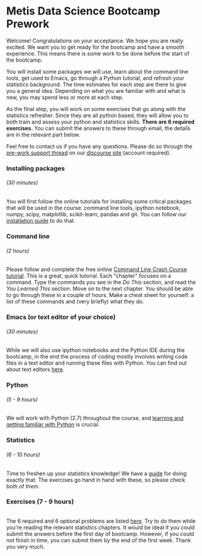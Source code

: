 # Metis Data Science Bootcamp Prework

Welcome! Congratulations on your acceptance. We hope you are really
excited. We want you to get ready for the bootcamp and have a smooth
experience. This means there is some work to be done before the start
of the bootcamp.

You will install some packages we will use, learn about the command
line tools, get used to Emacs, go through a Python tutorial, and
refresh your statistics background. The time estimates for each step
are there to give you a general idea. Depending on what you are
familiar with and what is new, you may spend less or more at each
step.

As the final step, you will work on some exercises that go along with the statistics refresher. Since they are all python based, they will allow you to both train and assess your python and statistics skills. **There are 6 required exercises.** You can submit the answers to these through email, the details are in the relevant part below.

Feel free to contact us if you have any questions. Please do so 
through the [pre-work support thread](http://162.243.206.168/t/prework-megathread)
on our [discourse site](http://162.243.206.168/) (account required).

### Installing packages 
###### (30 minutes)
You will first follow the online tutorials for installing some
critical packages that will be used in the course: command line tools,
ipython notebook, numpy, scipy, matplotlib, scikit-learn, pandas and
git. You can follow our [installation guide](installation.md) to do that.


### Command line
###### (2 hours)
Please follow and complete the free online [Command Line Crash Course
tutorial](http://cli.learncodethehardway.org/book/). This is a great,
quick tutorial. Each "chapter" focuses on a command. Type the commands
you see in the _Do This_ section, and read the _You Learned This_
section. Move on to the next chapter. You should be able to go through
these in a couple of hours. Make a cheat sheet for yourself: a list of
these commands and (very briefly) what they do.


### Emacs (or text editor of your choice)
######  (30 minutes)
While we will also use ipython notebooks and the Python IDE during the
bootcamp, in the end the process of coding mostly involves writing
code files in a text editor and running these files with Python. You
can find out about text editors [here](editors.md).


### Python
######  (5 - 9 hours)
We will work with Python (2.7) throughout the course, and [learning and
getting familiar with Python](python.md) is crucial. 


### Statistics
######  (6 - 10 hours)
Time to freshen up your statistics knowledge! We have a [guide](stats.md)
for doing exactly that. The exercises go hand in hand with these, so please check both of them.

### Exercises (7 - 9 hours)
######
The 6 required and 6 optional problems are listed [here](exercises.md). Try to do them while you're reading the relevant statistics chapters. It would be ideal if you could submit the answers before the first day of bootcamp. However, if you could not finish in time, you can submit them by the end of the first week. Thank you very much.

